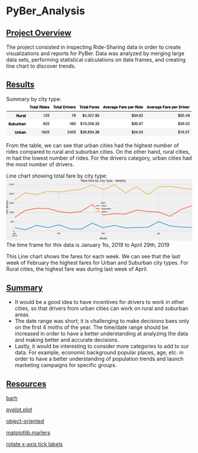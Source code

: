 # PyBer_Analysis

## <u>Project Overview</u>
The project consisted in inspecting Ride-Sharing data in order to create visualizations and reports for PyBer. Data was analyzed by merging large data sets, performing statistical calculations on data frames, and creating line chart to discover trends. 

## <u>Results</u>
Summary by city type:
![pyber_summary](Resources/pyber_summary.png)

From the table, we can see that urban cities had the highest number of rides compared to rural and suburban cities. On the other hand, rural cities, m had the lowest number of rides. For the drivers category, urban cities had the most number of drivers.




Line chart showing total fare by city type:
![challenge_fare_summary](Resources/challenge_fare_summary.png)
The time frame for this data is January 1ts, 2019 to April 29th, 2019

This Line chart shows the fares for each week. We can see that the last week of February the highest fares for Urban and Suburban city types. For Rural cities, the highest fare was during last week of April.

## <u>Summary</u>
-   It would be a good idea to have incentives for drivers to work in other cities, so that drivers from urban cities can work on rural and suburban areas.
-   The date range was short; it is challenging to make decisions baes only on the first 4 moths of the year. The time/date range should be increased in order to have a better understanding at analyzing the data and making better and accurate decisions. 
-   Lastly, it would be interesting to consider more categories to add to our data. For example, economic background popular places, age, etc. in order to have a better understanding of population trends and launch marketing campaigns for specific groups.


## <u>Resources</u>

[barh](https://matplotlib.org/stable/gallery/lines_bars_and_markers/barh.html#sphx-glr-gallery-lines-bars-and-markers-barh-py)

[pyplot.plot](https://matplotlib.org/stable/api/_as_gen/matplotlib.pyplot.plot.html)

[object-oriented](https://matplotlib.org/stable/tutorials/introductory/usage.html)

[matplotlib.marlers](https://matplotlib.org/3.1.1/api/markers_api.html?highlight=marker#module-matplotlib.marlers)

[rotate x-axis tick labels](https://stackoverflow.com/questions/32244019/how-to-rotate-x-axis-tick-labels-in-pandas-barplot)